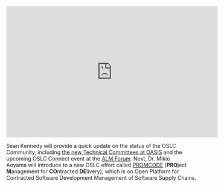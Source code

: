 <iframe width="560" height="349" id="" class="" src="https://www.youtube.com/embed/FK1v8nBHAOU?wmode=transparent&amp;" frameborder="0" webkitallowfullscreen="" mozallowfullscreen="" allowfullscreen=""></iframe>

<p>Sean Kennedy&nbsp;will provide a quick update on the status of the OSLC Community, including <a href="http://oasis-oslc.org">the new Technical Committees at OASIS</a>&nbsp;and the upcoming OSLC Connect event at the <a href="http://alm-forum.com">ALM Forum</a>. Next, Dr. Mikio Aoyama&nbsp;will introduce&nbsp;to a new OSLC effort called <a href="http://www.promcode.org/en/index.html">PROMCODE</a>&nbsp;(<strong>PRO</strong>ject <strong>M</strong>anagement for <strong>CO</strong>ntracted <strong>DE</strong>livery), which is on Open Platform for Contracted Software Development Management of Software Supply Chains.</p>
